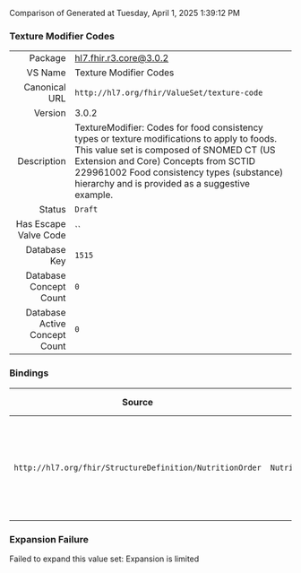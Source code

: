 Comparison of 
Generated at Tuesday, April 1, 2025 1:39:12 PM

### Texture Modifier Codes

|      |     |
| ---: | --- |
| Package | hl7.fhir.r3.core@3.0.2 |
| VS Name | Texture Modifier Codes |
| Canonical URL | `http://hl7.org/fhir/ValueSet/texture-code` |
| Version | 3.0.2 |
| Description | TextureModifier: Codes for food consistency types or texture modifications to apply to foods. This value set is composed of SNOMED CT (US Extension and Core) Concepts from SCTID 229961002 Food consistency types (substance) hierarchy and is provided as a suggestive example. |
| Status | `Draft` |
| Has Escape Valve Code | `` |
| Database Key | `1515` |
| Database Concept Count | `0` |
| Database Active Concept Count | `0` |
### Bindings

| Source | Element | Binding | Strength | Element Short |
| ------ | ------- | ------- | -------- | ------------- |
| `http://hl7.org/fhir/StructureDefinition/NutritionOrder` | `NutritionOrder.oralDiet.texture.modifier` | `http://hl7.org/fhir/ValueSet/texture-code` | `Example` | Code to indicate how to alter the texture of the foods, e.g. pureed |

### Expansion Failure

Failed to expand this value set: Expansion is limited
